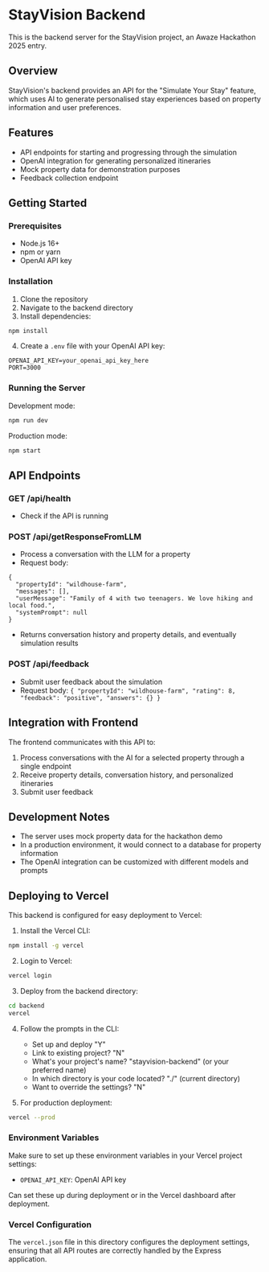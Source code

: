 # StayVision Backend

This is the backend server for the StayVision project, an Awaze Hackathon 2025 entry.

## Overview

StayVision's backend provides an API for the "Simulate Your Stay" feature, which uses AI to generate personalised stay experiences based on property information and user preferences.

## Features

- API endpoints for starting and progressing through the simulation
- OpenAI integration for generating personalized itineraries
- Mock property data for demonstration purposes
- Feedback collection endpoint

## Getting Started

### Prerequisites

- Node.js 16+ 
- npm or yarn
- OpenAI API key

### Installation

1. Clone the repository
2. Navigate to the backend directory
3. Install dependencies:

```bash
npm install
```

4. Create a `.env` file with your OpenAI API key:

```
OPENAI_API_KEY=your_openai_api_key_here
PORT=3000
```

### Running the Server

Development mode:

```bash
npm run dev
```

Production mode:

```bash
npm start
```

## API Endpoints

### GET /api/health
- Check if the API is running

### POST /api/getResponseFromLLM
- Process a conversation with the LLM for a property
- Request body: 
```
{ 
  "propertyId": "wildhouse-farm", 
  "messages": [], 
  "userMessage": "Family of 4 with two teenagers. We love hiking and local food.",
  "systemPrompt": null 
}
```
- Returns conversation history and property details, and eventually simulation results

### POST /api/feedback
- Submit user feedback about the simulation
- Request body: `{ "propertyId": "wildhouse-farm", "rating": 8, "feedback": "positive", "answers": {} }`

## Integration with Frontend

The frontend communicates with this API to:
1. Process conversations with the AI for a selected property through a single endpoint
2. Receive property details, conversation history, and personalized itineraries
3. Submit user feedback

## Development Notes

- The server uses mock property data for the hackathon demo
- In a production environment, it would connect to a database for property information
- The OpenAI integration can be customized with different models and prompts

## Deploying to Vercel

This backend is configured for easy deployment to Vercel:

1. Install the Vercel CLI:
```bash
npm install -g vercel
```

2. Login to Vercel:
```bash
vercel login
```

3. Deploy from the backend directory:
```bash
cd backend
vercel
```

4. Follow the prompts in the CLI:
   - Set up and deploy "Y"
   - Link to existing project? "N"
   - What's your project's name? "stayvision-backend" (or your preferred name)
   - In which directory is your code located? "./" (current directory)
   - Want to override the settings? "N" 

5. For production deployment:
```bash
vercel --prod
```

### Environment Variables

Make sure to set up these environment variables in your Vercel project settings:

- `OPENAI_API_KEY`: OpenAI API key

Can set these up during deployment or in the Vercel dashboard after deployment.

### Vercel Configuration

The `vercel.json` file in this directory configures the deployment settings, ensuring that all API routes are correctly handled by the Express application.
